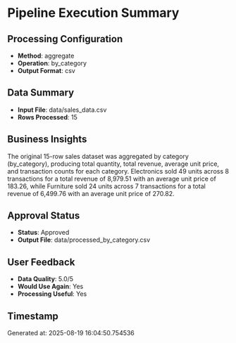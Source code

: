 # Pipeline Execution Summary

## Processing Configuration
- **Method**: aggregate
- **Operation**: by_category
- **Output Format**: csv

## Data Summary
- **Input File**: data/sales_data.csv
- **Rows Processed**: 15

## Business Insights
The original 15-row sales dataset was aggregated by category (by_category), producing total quantity, total revenue, average unit price, and transaction counts for each category. Electronics sold 49 units across 8 transactions for a total revenue of 8,979.51 with an average unit price of 183.26, while Furniture sold 24 units across 7 transactions for a total revenue of 6,499.76 with an average unit price of 270.82.

## Approval Status
- **Status**: Approved
- **Output File**: data/processed_by_category.csv

## User Feedback
- **Data Quality**: 5.0/5
- **Would Use Again**: Yes
- **Processing Useful**: Yes

## Timestamp
Generated at: 2025-08-19 16:04:50.754536